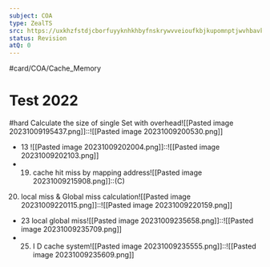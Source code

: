 ```yaml
---
subject: COA
type: ZealTS
src: https://uxkhzfstdjcborfuyyknhkhbyfnskrywvveioufkbjkupomnptjwvhbavkysuhi.vercel.app/solution.html?testId=6120f9dfc3b76d335c7fea45&test_id=21
status: Revision
atQ: 0
---
```

#card/COA/Cache_Memory
# Test 2022
#hard Calculate the size of single Set with overhead![[Pasted image 20231009195437.png]]::![[Pasted image 20231009200530.png]]
- 13 ![[Pasted image 20231009202004.png]]::![[Pasted image 20231009202103.png]] <!--SR:!2024-02-06,68,312-->
- 19. cache hit miss by mapping address![[Pasted image 20231009215908.png]]::(C) <!--SR:!2024-01-24,55,310-->
20. local miss & Global miss calculation![[Pasted image 20231009220115.png]]::![[Pasted image 20231009220159.png]] <!--SR:!2024-01-14,45,292-->
- 23 local global miss![[Pasted image 20231009235658.png]]::![[Pasted image 20231009235709.png]] <!--SR:!2024-03-07,90,292-->
- 25.  I D cache system![[Pasted image 20231009235555.png]]::![[Pasted image 20231009235609.png]] <!--SR:!2024-02-08,68,312-->


